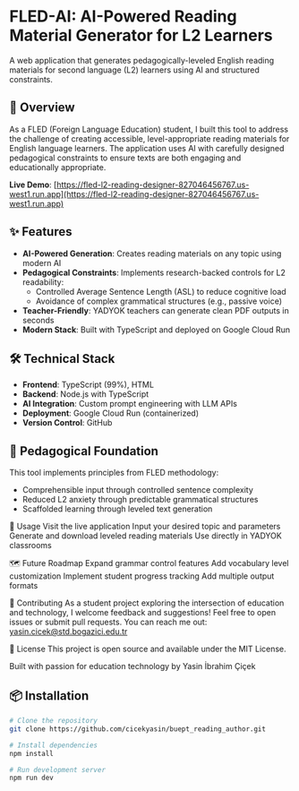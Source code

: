 
# FLED-AI: AI-Powered Reading Material Generator for L2 Learners

A web application that generates pedagogically-leveled English reading materials for second language (L2) learners using AI and structured constraints.

## 🚀 Overview

As a FLED (Foreign Language Education) student, I built this tool to address the challenge of creating accessible, level-appropriate reading materials for English language learners. The application uses AI with carefully designed pedagogical constraints to ensure texts are both engaging and educationally appropriate.

**Live Demo**: [https://fled-l2-reading-designer-827046456767.us-west1.run.app](https://fled-l2-reading-designer-827046456767.us-west1.run.app)

## ✨ Features

- **AI-Powered Generation**: Creates reading materials on any topic using modern AI
- **Pedagogical Constraints**: Implements research-backed controls for L2 readability:
  - Controlled Average Sentence Length (ASL) to reduce cognitive load
  - Avoidance of complex grammatical structures (e.g., passive voice)
- **Teacher-Friendly**: YADYOK teachers can generate clean PDF outputs in seconds
- **Modern Stack**: Built with TypeScript and deployed on Google Cloud Run

## 🛠️ Technical Stack

- **Frontend**: TypeScript (99%), HTML
- **Backend**: Node.js with TypeScript
- **AI Integration**: Custom prompt engineering with LLM APIs
- **Deployment**: Google Cloud Run (containerized)
- **Version Control**: GitHub

## 🎯 Pedagogical Foundation

This tool implements principles from FLED methodology:
- Comprehensible input through controlled sentence complexity
- Reduced L2 anxiety through predictable grammatical structures
- Scaffolded learning through leveled text generation


🚦 Usage
Visit the live application
Input your desired topic and parameters
Generate and download leveled reading materials
Use directly in YADYOK classrooms

🗺️ Future Roadmap
Expand grammar control features
Add vocabulary level customization
Implement student progress tracking
Add multiple output formats

🤝 Contributing
As a student project exploring the intersection of education and technology, I welcome feedback and suggestions! Feel free to open issues or submit pull requests.
You can reach me out: yasin.cicek@std.bogazici.edu.tr

📄 License
This project is open source and available under the MIT License.

Built with passion for education technology by Yasin İbrahim Çiçek

## 📦 Installation

```bash
# Clone the repository
git clone https://github.com/cicekyasin/buept_reading_author.git

# Install dependencies
npm install

# Run development server
npm run dev

